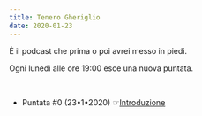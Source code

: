 ```yaml
---
title: Tenero Gheriglio
date: 2020-01-23
---
```

È il podcast che prima o poi avrei messo in piedi.
&nbsp;

Ogni lunedì alle ore 19:00 esce una nuova puntata.

&nbsp;

* Puntata #0 (23•1•2020) ☞[Introduzione](https://anchor.fm/miriana-novella7)

